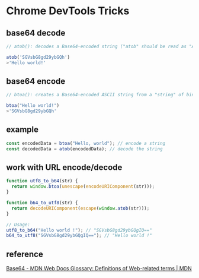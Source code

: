 # Chrome DevTools Tricks

## base64 decode
```javascript
// atob(): decodes a Base64-encoded string ("atob" should be read as "ASCII to binary").

atob('SGVsbG8gd29ybGQh')
>'Hello world!'
```

## base64 encode
```javascript
// btoa(): creates a Base64-encoded ASCII string from a "string" of binary data ("btoa" should be read as "binary to ASCII").

btoa("Hello world!")
>'SGVsbG8gd29ybGQh'
```

## example
```javascript
const encodedData = btoa("Hello, world"); // encode a string
const decodedData = atob(encodedData); // decode the string
```

## work with URL encode/decode
```javascript
function utf8_to_b64(str) {
  return window.btoa(unescape(encodeURIComponent(str)));
}

function b64_to_utf8(str) {
  return decodeURIComponent(escape(window.atob(str)));
}

// Usage:
utf8_to_b64("Hello world !"); // "SGVsbG8gd29ybGQgIQ=="
b64_to_utf8("SGVsbG8gd29ybGQgIQ=="); // "Hello world !"
```

## reference
[Base64 - MDN Web Docs Glossary: Definitions of Web-related terms | MDN](https://developer.mozilla.org/en-US/docs/Glossary/Base64)